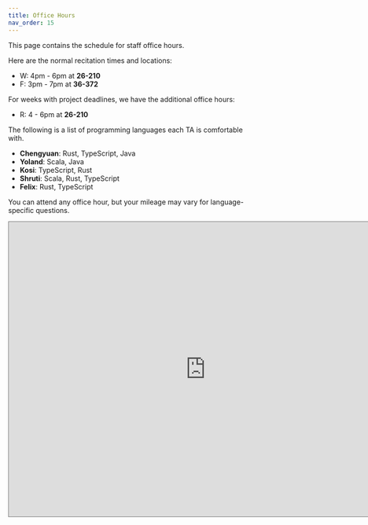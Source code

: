 ```yaml
---
title: Office Hours
nav_order: 15
---
```


This page contains the schedule for staff office hours.

Here are the normal recitation times and locations:
- W: 4pm - 6pm at **26-210**
- F: 3pm - 7pm at **36-372**

For weeks with project deadlines, we have the additional office hours:
- R: 4 - 6pm at **26-210**

The following is a list of programming languages each TA is comfortable with.

- **Chengyuan**: Rust, TypeScript, Java
- **Yoland**: Scala, Java
- **Kosi**: TypeScript, Rust
- **Shruti**: Scala, Rust, TypeScript
- **Felix**: Rust, TypeScript

You can attend any office hour, but your mileage may vary for language-specific questions.

<iframe src="https://calendar.google.com/calendar/embed?height=600&wkst=1&ctz=America%2FNew_York&showPrint=0&mode=WEEK&showTabs=0&showTitle=0&src=YzMxMjYzNjQ2MGExYzcyNWI1YjZkMzIwYTIzOTFjZGM3NjBhNWI4YjBjM2E2YzUwYTMyOTBiMTY1OGM0ZWIzYkBncm91cC5jYWxlbmRhci5nb29nbGUuY29t&color=%23F4511E" style="border:solid 1px #777" width="800" height="600" frameborder="0" scrolling="no"></iframe>
